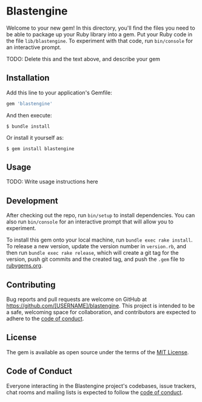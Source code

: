 # Blastengine

Welcome to your new gem! In this directory, you'll find the files you need to be able to package up your Ruby library into a gem. Put your Ruby code in the file `lib/blastengine`. To experiment with that code, run `bin/console` for an interactive prompt.

TODO: Delete this and the text above, and describe your gem

## Installation

Add this line to your application's Gemfile:

```ruby
gem 'blastengine'
```

And then execute:

    $ bundle install

Or install it yourself as:

    $ gem install blastengine

## Usage

TODO: Write usage instructions here

## Development

After checking out the repo, run `bin/setup` to install dependencies. You can also run `bin/console` for an interactive prompt that will allow you to experiment.

To install this gem onto your local machine, run `bundle exec rake install`. To release a new version, update the version number in `version.rb`, and then run `bundle exec rake release`, which will create a git tag for the version, push git commits and the created tag, and push the `.gem` file to [rubygems.org](https://rubygems.org).

## Contributing

Bug reports and pull requests are welcome on GitHub at https://github.com/[USERNAME]/blastengine. This project is intended to be a safe, welcoming space for collaboration, and contributors are expected to adhere to the [code of conduct](https://github.com/[USERNAME]/blastengine/blob/main/CODE_OF_CONDUCT.md).

## License

The gem is available as open source under the terms of the [MIT License](https://opensource.org/licenses/MIT).

## Code of Conduct

Everyone interacting in the Blastengine project's codebases, issue trackers, chat rooms and mailing lists is expected to follow the [code of conduct](https://github.com/[USERNAME]/blastengine/blob/main/CODE_OF_CONDUCT.md).
